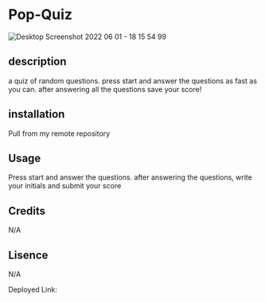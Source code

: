 # Pop-Quiz

![Desktop Screenshot 2022 06 01 - 18 15 54 99](https://user-images.githubusercontent.com/102763270/171510857-d4265902-e808-48d6-9df6-994a7e3a14c1.png)


## description

a quiz of random questions. press start and answer the questions as fast as you can. after answering all the questions save your score!

## installation

Pull from my remote repository 

## Usage

Press start and answer the questions. after answering the questions, write your initials and submit your score

## Credits

N/A

## Lisence

N/A

Deployed Link: 
